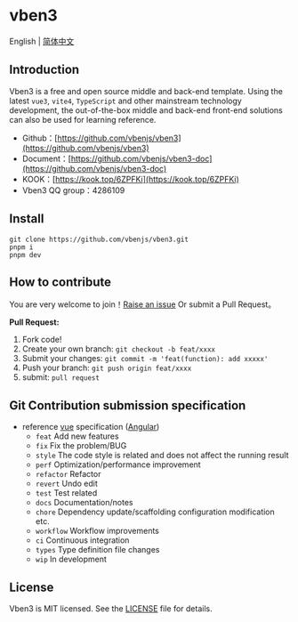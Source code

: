 # vben3 

English | [简体中文](./README.zh-CN.md)

## Introduction

Vben3 is a free and open source middle and back-end template. Using the latest `vue3`, `vite4`, `TypeScript` and other mainstream technology development, the out-of-the-box middle and back-end front-end solutions can also be used for learning reference.

+ Github：[https://github.com/vbenjs/vben3](https://github.com/vbenjs/vben3)
+ Document：[https://github.com/vbenjs/vben3-doc](https://github.com/vbenjs/vben3-doc)
+ KOOK：[https://kook.top/6ZPFKi](https://kook.top/6ZPFKi)
+ Vben3 QQ group：4286109



## Install

```
git clone https://github.com/vbenjs/vben3.git
pnpm i 
pnpm dev
```



## How to contribute

You are very welcome to join！[Raise an issue](https://github.com/vbenjs/vben3/issues/new/choose) Or submit a Pull Request。

**Pull Request:**

1. Fork code!
2. Create your own branch: `git checkout -b feat/xxxx`
3. Submit your changes: `git commit -m 'feat(function): add xxxxx'`
4. Push your branch: `git push origin feat/xxxx`
5. submit: `pull request`



## Git Contribution submission specification

- reference [vue](https://github.com/vuejs/vue/blob/dev/.github/COMMIT_CONVENTION.md) specification ([Angular](https://github.com/conventional-changelog/conventional-changelog/tree/master/packages/conventional-changelog-angular))
    - `feat` Add new features
    - `fix` Fix the problem/BUG
    - `style` The code style is related and does not affect the running result
    - `perf` Optimization/performance improvement
    - `refactor` Refactor
    - `revert` Undo edit
    - `test` Test related
    - `docs` Documentation/notes
    - `chore` Dependency update/scaffolding configuration modification etc.
    - `workflow` Workflow improvements
    - `ci` Continuous integration
    - `types` Type definition file changes
    - `wip` In development



## License

Vben3 is MIT licensed. See the [LICENSE](https://github.com/vbenjs/vben3/blob/master/LICENSE) file for details.
